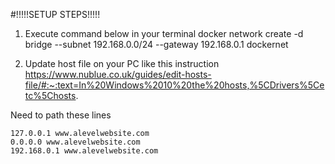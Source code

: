 #!!!!!SETUP STEPS!!!!!
1) Execute command below in your terminal
   docker network create -d bridge --subnet 192.168.0.0/24 --gateway 192.168.0.1 dockernet

2) Update host file on your PC
   like this instruction https://www.nublue.co.uk/guides/edit-hosts-file/#:~:text=In%20Windows%2010%20the%20hosts,%5CDrivers%5Cetc%5Chosts.

Need to path these lines

    127.0.0.1 www.alevelwebsite.com
    0.0.0.0 www.alevelwebsite.com
    192.168.0.1 www.alevelwebsite.com
